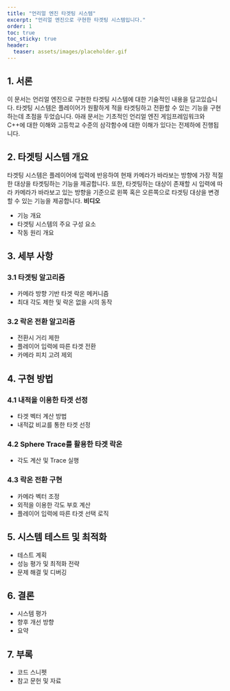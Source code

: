 ```yaml
---
title: "언리얼 엔진 타겟팅 시스템"
excerpt: "언리얼 엔진으로 구현한 타겟팅 시스템입니다."
order: 1
toc: true
toc_sticky: true
header:
  teaser: assets/images/placeholder.gif
---
```


## 1. 서론
이 문서는 언리얼 엔진으로 구현한 타겟팅 시스템에 대한 기술적인 내용을 담고있습니다.
타겟팅 시스템은 플레이어가 원활하게 적을 타겟팅하고 전환할 수 있는 기능을 구현하는데 초점을 두었습니다.
아래 문서는 기초적인 언리얼 엔진 게임프레임워크와 C++에 대한 이해와 고등학교 수준의 삼각함수에 대한 이해가 있다는 전제하에 진행됩니다.

## 2. 타겟팅 시스템 개요
타겟팅 시스템은 플레이어에 입력에 반응하여 현재 카메라가 바라보는 방향에 가장 적절한 대상을 타겟팅하는 기능을 제공합니다. 또한, 타겟팅하는 대상이 존재할 시
입력에 따라 카메라가 바라보고 있는 방향을 기준으로 왼쪽 혹은 오른쪽으로 타겟팅 대상을 변경할 수 있는 기능을 제공합니다.
**비디오**

- 기능 개요
- 타겟팅 시스템의 주요 구성 요소
- 작동 원리 개요

## 3. 세부 사항
### 3.1 타겟팅 알고리즘
- 카메라 방향 기반 타겟 락온 메커니즘
- 최대 각도 제한 및 락온 없을 시의 동작
### 3.2 락온 전환 알고리즘
- 전환시 거리 제한
- 플레이어 입력에 따른 타겟 전환
- 카메라 피치 고려 제외

## 4. 구현 방법
### 4.1 내적을 이용한 타겟 선정
- 타겟 벡터 계산 방법
- 내적값 비교를 통한 타겟 선정
### 4.2 Sphere Trace를 활용한 타겟 락온
- 각도 계산 및 Trace 실행
### 4.3 락온 전환 구현
- 카메라 벡터 조정
- 외적을 이용한 각도 부호 계산
- 플레이어 입력에 따른 타겟 선택 로직

## 5. 시스템 테스트 및 최적화
- 테스트 계획
- 성능 평가 및 최적화 전략
- 문제 해결 및 디버깅

## 6. 결론
- 시스템 평가
- 향후 개선 방향
- 요약

## 7. 부록
- 코드 스니펫
- 참고 문헌 및 자료
